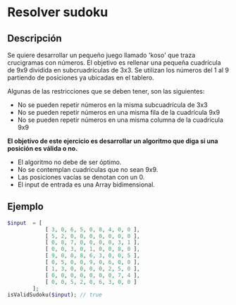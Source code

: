 # Resolver sudoku

## Descripción

Se quiere desarrollar un pequeño juego llamado 'koso' que traza crucigramas con
números. El objetivo es rellenar una pequeña cuadrícula de 9x9 dividida en
subcruadrículas de 3x3. Se utilizan los números del 1 al 9 partiendo de
posiciones ya ubicadas en el tablero.

Algunas de las restricciones que se deben tener, son las siguientes:

- No se pueden repetir números en la misma subcuadrícula de 3x3
- No se pueden repetir números en una misma fila de la cuadrícula 9x9
- No se pueden repetir números en una misma columna de la cuadrícula 9x9

**El objetivo de este ejercicio es desarrollar un algoritmo que diga si una
posición es válida o no.**

- El algoritmo no debe de ser óptimo.
- No se contemplan cuadrículas que no sean 9x9.
- Las posiciones vacías se denotan con un 0.
- El input de entrada es una Array bidimensional.

## Ejemplo

```php
$input  = [
            [ 3, 0, 6, 5, 0, 8, 4, 0, 0 ],
            [ 5, 2, 0, 0, 0, 0, 0, 0, 0 ],
            [ 0, 8, 7, 0, 0, 0, 0, 3, 1 ],
            [ 0, 0, 3, 0, 1, 0, 0, 8, 0 ],
            [ 9, 0, 0, 8, 6, 3, 0, 0, 5 ],
            [ 0, 5, 0, 0, 9, 0, 6, 0, 0 ],
            [ 1, 3, 0, 0, 0, 0, 2, 5, 0 ],
            [ 0, 0, 0, 0, 0, 0, 0, 7, 4 ],
            [ 0, 0, 5, 2, 0, 6, 3, 0, 0 ]
        ];
isValidSudoku($input); // true
```
